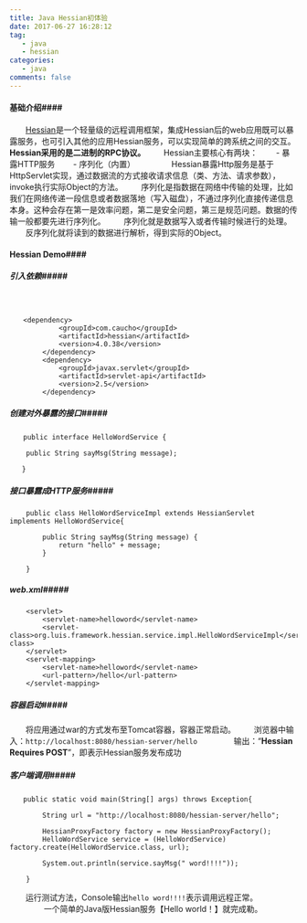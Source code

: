 ```yaml
---
title: Java Hessian初体验
date: 2017-06-27 16:28:12
tag:
   - java
   - hessian
categories:
   - java
comments: false
---
```


#### 基础介绍####

　　[Hessian](http://hessian.caucho.com/)是一个轻量级的远程调用框架，集成Hessian后的web应用既可以暴露服务，也可引入其他的应用Hessian服务，可以实现简单的跨系统之间的交互。**Hessian采用的是二进制的RPC协议。**
　　Hessian主要核心有两块：
　　-  暴露HTTP服务
　　-  序列化（内置）
　　
　　Hessian暴露Http服务是基于HttpServlet实现，通过数据流的方式接收请求信息（类、方法、请求参数），invoke执行实际Object的方法。
　　序列化是指数据在网络中传输的处理，比如我们在网络传递一段信息或者数据落地（写入磁盘），不通过序列化直接传递信息本身。这种会存在第一是效率问题，第二是安全问题，第三是规范问题。数据的传输一般都要先进行序列化。
　　序列化就是数据写入或者传输时候进行的处理。
　　反序列化就将读到的数据进行解析，得到实际的Object。
　　
　　
#### Hessian Demo####

##### 引入依赖#####
　　
```　　
　　<dependency>
			<groupId>com.caucho</groupId>
			<artifactId>hessian</artifactId>
			<version>4.0.38</version>
		</dependency>
		<dependency>
			<groupId>javax.servlet</groupId>
			<artifactId>servlet-api</artifactId>
			<version>2.5</version>
		</dependency>
```
##### 创建对外暴露的接口#####

```
　　public interface HelloWordService {

	public String sayMsg(String message);
	
   }
```

##### 接口暴露成HTTP服务#####

```
	public class HelloWordServiceImpl extends HessianServlet implements HelloWordService{
	
		public String sayMsg(String message) {
			return "hello" + message;
		}
	
	}
```

##### web.xml#####

```
	<servlet>
		<servlet-name>helloword</servlet-name>
		<servlet-class>org.luis.framework.hessian.service.impl.HelloWordServiceImpl</servlet-class>
	</servlet>
	<servlet-mapping>
		<servlet-name>helloword</servlet-name>
		<url-pattern>/hello</url-pattern>
	</servlet-mapping>
```

##### 容器启动#####
	
　　将应用通过war的方式发布至Tomcat容器，容器正常启动。
　　浏览器中输入：`http://localhost:8080/hessian-server/hello`
　　
　　输出：“**Hessian Requires POST**”，即表示Hessian服务发布成功

##### 客户端调用#####

```
　　public static void main(String[] args) throws Exception{

		String url = "http://localhost:8080/hessian-server/hello";

		HessianProxyFactory factory = new HessianProxyFactory();
		HelloWordService service = (HelloWordService) factory.create(HelloWordService.class, url);

		System.out.println(service.sayMsg(" word!!!!"));

	}
```
　　运行测试方法，Console输出`hello word!!!!`表示调用远程正常。
　　
　　一个简单的Java版Hessian服务【Hello world！】就完成勒。